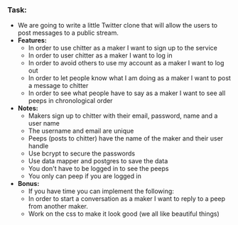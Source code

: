 <h3>Task:</h3>

<ul>
	<li>We are going to write a little Twitter clone that will allow the users to post messages to a public stream.</li>
	<li><strong>Features:</strong>
		<ul>
			<li>In order to use chitter as a maker I want to sign up to the service</li>
			<li>In order to user chitter as a maker I want to log in</li>
			<li>In order to avoid others to use my account as a maker I want to log out</li>
			<li>In order to let people know what I am doing as a maker I want to post a message to chitter</li>
			<li>In order to see what people have to say as a maker I want to see all peeps in chronological order</li>
		</ul>
	</li>
	<li><strong>Notes:</strong>
		<ul>
			<li>Makers sign up to chitter with their email, password, name and a user name</li>
			<li>The username and email are unique</li>
			<li>Peeps (posts to chitter) have the name of the maker and their user handle</li>
			<li>Use bcrypt to secure the passwords</li>
			<li>Use data mapper and postgres to save the data</li>
			<li>You don't have to be logged in to see the peeps</li>
			<li>You only can peep if you are logged in</li>
		</ul>
	</li>
	<li><strong>Bonus:</strong>
		<ul>
			<li>If you have time you can implement the following:</li>
			<li>In order to start a conversation as a maker I want to reply to a peep from another maker.</li>
			<li>Work on the css to make it look good (we all like beautiful things)</li>
		<ul>
	</li>
</ul>
